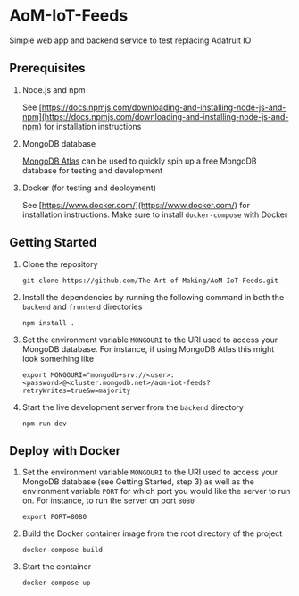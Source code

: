 # AoM-IoT-Feeds

Simple web app and backend service to test replacing Adafruit IO

## Prerequisites

1. Node.js and npm

   See [https://docs.npmjs.com/downloading-and-installing-node-js-and-npm](https://docs.npmjs.com/downloading-and-installing-node-js-and-npm) for installation instructions

2. MongoDB database

   [MongoDB Atlas](https://www.mongodb.com/atlas/database) can be used to quickly spin up a free MongoDB database for testing and development

3. Docker (for testing and deployment)

   See [https://www.docker.com/](https://www.docker.com/) for installation instructions. Make sure to install `docker-compose` with Docker

## Getting Started

1. Clone the repository

   `git clone https://github.com/The-Art-of-Making/AoM-IoT-Feeds.git`

2. Install the dependencies by running the following command in both the `backend` and `frontend` directories

   `npm install .`

3. Set the environment variable `MONGOURI` to the URI used to access your MongoDB database. For instance, if using MongoDB Atlas this might look something like

   `export MONGOURI="mongodb+srv://<user>:<password>@<cluster.mongodb.net>/aom-iot-feeds?retryWrites=true&w=majority`

4. Start the live development server from the `backend` directory

   `npm run dev`

## Deploy with Docker

1. Set the environment variable `MONGOURI` to the URI used to access your MongoDB database (see Getting Started, step 3) as well as the environment variable `PORT` for which port you would like the server to run on. For instance, to run the server on port `8080`

   `export PORT=8080`

2. Build the Docker container image from the root directory of the project

   `docker-compose build`

3. Start the container

   `docker-compose up`
